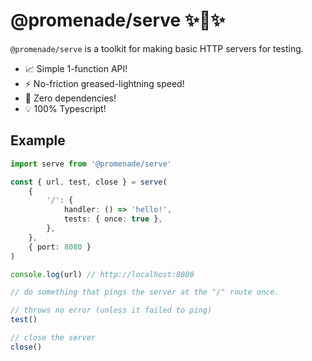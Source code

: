 # @promenade/serve ✨🧪✨

`@promenade/serve` is a toolkit for making basic HTTP servers for testing.

-   📈 Simple 1-function API!
-   ⚡ No-friction greased-lightning speed!
-   💎 Zero dependencies!
-   💡 100% Typescript!

## Example

```typescript
import serve from '@promenade/serve'

const { url, test, close } = serve(
	{
		'/': {
			handler: () => 'hello!',
			tests: { once: true },
		},
	},
	{ port: 8080 }
)

console.log(url) // http://localhost:8080

// do something that pings the server at the "/" route once.

// throws no error (unless it failed to ping)
test()

// close the server
close()
```
